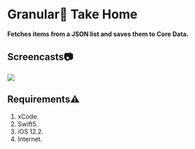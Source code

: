 # Granular🌽 Take Home
**Fetches items from a JSON list and saves them to Core Data.**

## Screencasts📷
![](https://drive.google.com/file/d/1ye3pmCxP_GGijVFDikXT6EJTOXSrfiVX/view?usp=sharing)
## Requirements⚠️
 1. xCode.
 2. Swift5.
 3. iOS 12.2.
 4. Internet.

